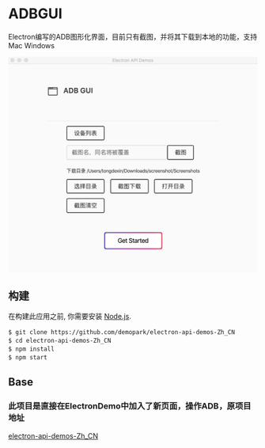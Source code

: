 # ADBGUI
Electron编写的ADB图形化界面，目前只有截图，并将其下载到本地的功能，支持Mac Windows


![界面](hub_art/AdbGui.png)



## 构建

在构建此应用之前, 你需要安装 [Node.js](https://nodejs.org).

```bash
$ git clone https://github.com/demopark/electron-api-demos-Zh_CN
$ cd electron-api-demos-Zh_CN
$ npm install
$ npm start
```

## Base
### 此项目是直接在ElectronDemo中加入了新页面，操作ADB，原项目地址
[electron-api-demos-Zh_CN](https://github.com/demopark/electron-api-demos-Zh_CN)
